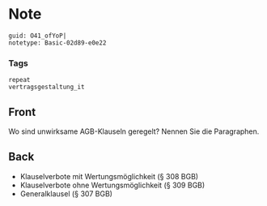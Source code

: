 # Note
```
guid: O41_ofYoP|
notetype: Basic-02d89-e0e22
```

### Tags
```
repeat
vertragsgestaltung_it
```

## Front
Wo sind unwirksame AGB-Klauseln geregelt? Nennen Sie die Paragraphen.

## Back
<ul>
  <li>Klauselverbote mit Wertungsmöglichkeit (§ 308 BGB)
  <li>Klauselverbote ohne Wertungsmöglichkeit (§ 309 BGB)
  <li>Generalklausel (§ 307 BGB)
</ul>
